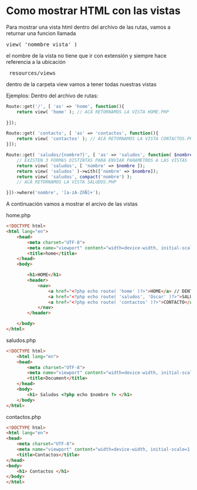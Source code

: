 # Como mostrar HTML con las vistas

Para mostrar una vista html dentro del archivo de las rutas, vamos a returnar una funcion llamada <pre>view( 'nommbre_vista' )</pre>
el nombre de la vista no tiene que ir con extensión y siempre hace referencia a la ubicación <pre> resources/views </pre> dentro de la carpeta
view vamos a tener todas nuestras vistas

Ejemplos:
Dentro del archivo de rutas:
```php
Route::get('/', [ 'as' => 'home', function(){
    return view( 'home' ); // ACÁ RETORNAMOS LA VISTA HOME.PHP
    
}]);

Route::get( 'contacto', [ 'as' => 'contactos', function(){
    return view( 'contactos' ); // ACÁ RETORNAMOS LA VISTA CONTACTOS.PHP
}]);

Route::get( 'saludos/{nombre?}', [ 'as' => 'saludos', function( $nombre = 'invitado' ){
    // EXISTEN 3 FORMAS DISTINTAS PARA ENVIAR PARAMETROS A LAS VISTAS
    return view( 'saludos', [ 'nombre' => $nombre ]);
    return view( 'saludos' )->with(['nombre' => $nombre]);
    return view( 'saludos', compact('nombre') );
    // ACÁ RETORNAMOS LA VISTA SALUDOS.PHP

}])->where('nombre', '[a-zA-ZñÑ]+');
```
A continuación vamos a mostrar el arcivo de las vistas

home.php
```html
<!DOCTYPE html>
<html lang="en">
    <head>
        <meta charset="UTF-8">
        <meta name="viewport" content="width=device-width, initial-scale=1.0">
        <title>home</title>
    </head>
    <body>

        <h1>HOME</h1>
        <header>
            <nav>
                <a href="<?php echo route( 'home' )?>">HOME</a> // DENTRO DE ESTE NAV LLAMAMOS A LAS RUTAS POR SU NOMBRE Y NO POR SU URL
                <a href="<?php echo route( 'saludos', 'Oscar' )?>">SALUDOS</a> // ADEMAS A LA VISTA SALUDOS LE ENVIAMOS UN PARAMETRO POR GET
                <a href="<?php echo route( 'contactos' )?>">CONTACTO</a>
            </nav>
        </header>

    </body>
</html>
```

saludos.php
```html
<!DOCTYPE html>
    <html lang="en">
    <head>
        <meta charset="UTF-8">
        <meta name="viewport" content="width=device-width, initial-scale=1.0">
        <title>Document</title>
    </head>
    <body>
        <h1> Saludos <?php echo $nombre ?> </h1>
    </body>
</html>
```

contactos.php
```html
<!DOCTYPE html>
<html lang="en">
<head>
    <meta charset="UTF-8">
    <meta name="viewport" content="width=device-width, initial-scale=1.0">
    <title>Contactos</title>
</head>
<body>
    <h1> Contactos </h1>
</body>
</html>
```